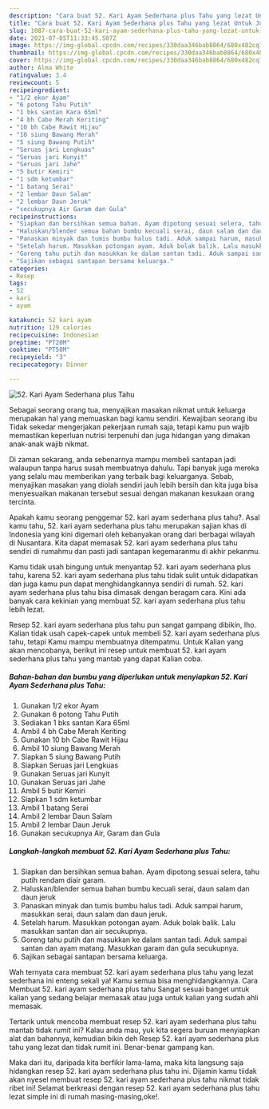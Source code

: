 ```yaml
---
description: "Cara buat 52. Kari Ayam Sederhana plus Tahu yang lezat Untuk Jualan"
title: "Cara buat 52. Kari Ayam Sederhana plus Tahu yang lezat Untuk Jualan"
slug: 1087-cara-buat-52-kari-ayam-sederhana-plus-tahu-yang-lezat-untuk-jualan
date: 2021-07-05T11:33:45.507Z
image: https://img-global.cpcdn.com/recipes/330daa346bab8864/680x482cq70/52-kari-ayam-sederhana-plus-tahu-foto-resep-utama.jpg
thumbnail: https://img-global.cpcdn.com/recipes/330daa346bab8864/680x482cq70/52-kari-ayam-sederhana-plus-tahu-foto-resep-utama.jpg
cover: https://img-global.cpcdn.com/recipes/330daa346bab8864/680x482cq70/52-kari-ayam-sederhana-plus-tahu-foto-resep-utama.jpg
author: Alma White
ratingvalue: 3.4
reviewcount: 5
recipeingredient:
- "1/2 ekor Ayam"
- "6 potong Tahu Putih"
- "1 bks santan Kara 65ml"
- "4 bh Cabe Merah Keriting"
- "10 bh Cabe Rawit Hijau"
- "10 siung Bawang Merah"
- "5 siung Bawang Putih"
- "Seruas jari Lengkuas"
- "Seruas jari Kunyit"
- "Seruas jari Jahe"
- "5 butir Kemiri"
- "1 sdm ketumbar"
- "1 batang Serai"
- "2 lembar Daun Salam"
- "2 lembar Daun Jeruk"
- "secukupnya Air Garam dan Gula"
recipeinstructions:
- "Siapkan dan bersihkan semua bahan. Ayam dipotong sesuai selera, tahu putih rendam diair garam."
- "Haluskan/blender semua bahan bumbu kecuali serai, daun salam dan daun jeruk"
- "Panaskan minyak dan tumis bumbu halus tadi. Aduk sampai harum, masukkan serai, daun salam dan daun jeruk."
- "Setelah harum. Masukkan potongan ayam. Aduk bolak balik. Lalu masukkan santan dan air secukupnya."
- "Goreng tahu putih dan masukkan ke dalam santan tadi. Aduk sampai santan dan ayam matang. Masukkan garam dan gula secukupnya."
- "Sajikan sebagai santapan bersama keluarga."
categories:
- Resep
tags:
- 52
- kari
- ayam

katakunci: 52 kari ayam 
nutrition: 129 calories
recipecuisine: Indonesian
preptime: "PT20M"
cooktime: "PT58M"
recipeyield: "3"
recipecategory: Dinner

---
```



![52. Kari Ayam Sederhana plus Tahu](https://img-global.cpcdn.com/recipes/330daa346bab8864/680x482cq70/52-kari-ayam-sederhana-plus-tahu-foto-resep-utama.jpg)

Sebagai seorang orang tua, menyajikan masakan nikmat untuk keluarga merupakan hal yang memuaskan bagi kamu sendiri. Kewajiban seorang ibu Tidak sekedar mengerjakan pekerjaan rumah saja, tetapi kamu pun wajib memastikan keperluan nutrisi terpenuhi dan juga hidangan yang dimakan anak-anak wajib nikmat.

Di zaman  sekarang, anda sebenarnya mampu membeli santapan jadi walaupun tanpa harus susah membuatnya dahulu. Tapi banyak juga mereka yang selalu mau memberikan yang terbaik bagi keluarganya. Sebab, menyajikan masakan yang diolah sendiri jauh lebih bersih dan kita juga bisa menyesuaikan makanan tersebut sesuai dengan makanan kesukaan orang tercinta. 



Apakah kamu seorang penggemar 52. kari ayam sederhana plus tahu?. Asal kamu tahu, 52. kari ayam sederhana plus tahu merupakan sajian khas di Indonesia yang kini digemari oleh kebanyakan orang dari berbagai wilayah di Nusantara. Kita dapat memasak 52. kari ayam sederhana plus tahu sendiri di rumahmu dan pasti jadi santapan kegemaranmu di akhir pekanmu.

Kamu tidak usah bingung untuk menyantap 52. kari ayam sederhana plus tahu, karena 52. kari ayam sederhana plus tahu tidak sulit untuk didapatkan dan juga kamu pun dapat menghidangkannya sendiri di rumah. 52. kari ayam sederhana plus tahu bisa dimasak dengan beragam cara. Kini ada banyak cara kekinian yang membuat 52. kari ayam sederhana plus tahu lebih lezat.

Resep 52. kari ayam sederhana plus tahu pun sangat gampang dibikin, lho. Kalian tidak usah capek-capek untuk membeli 52. kari ayam sederhana plus tahu, tetapi Kamu mampu membuatnya ditempatmu. Untuk Kalian yang akan mencobanya, berikut ini resep untuk membuat 52. kari ayam sederhana plus tahu yang mantab yang dapat Kalian coba.

<!--inarticleads1-->

##### Bahan-bahan dan bumbu yang diperlukan untuk menyiapkan 52. Kari Ayam Sederhana plus Tahu:

1. Gunakan 1/2 ekor Ayam
1. Gunakan 6 potong Tahu Putih
1. Sediakan 1 bks santan Kara 65ml
1. Ambil 4 bh Cabe Merah Keriting
1. Gunakan 10 bh Cabe Rawit Hijau
1. Ambil 10 siung Bawang Merah
1. Siapkan 5 siung Bawang Putih
1. Siapkan Seruas jari Lengkuas
1. Gunakan Seruas jari Kunyit
1. Gunakan Seruas jari Jahe
1. Ambil 5 butir Kemiri
1. Siapkan 1 sdm ketumbar
1. Ambil 1 batang Serai
1. Ambil 2 lembar Daun Salam
1. Ambil 2 lembar Daun Jeruk
1. Gunakan secukupnya Air, Garam dan Gula




<!--inarticleads2-->

##### Langkah-langkah membuat 52. Kari Ayam Sederhana plus Tahu:

1. Siapkan dan bersihkan semua bahan. Ayam dipotong sesuai selera, tahu putih rendam diair garam.
1. Haluskan/blender semua bahan bumbu kecuali serai, daun salam dan daun jeruk
1. Panaskan minyak dan tumis bumbu halus tadi. Aduk sampai harum, masukkan serai, daun salam dan daun jeruk.
1. Setelah harum. Masukkan potongan ayam. Aduk bolak balik. Lalu masukkan santan dan air secukupnya.
1. Goreng tahu putih dan masukkan ke dalam santan tadi. Aduk sampai santan dan ayam matang. Masukkan garam dan gula secukupnya.
1. Sajikan sebagai santapan bersama keluarga.




Wah ternyata cara membuat 52. kari ayam sederhana plus tahu yang lezat sederhana ini enteng sekali ya! Kamu semua bisa menghidangkannya. Cara Membuat 52. kari ayam sederhana plus tahu Sangat sesuai banget untuk kalian yang sedang belajar memasak atau juga untuk kalian yang sudah ahli memasak.

Tertarik untuk mencoba membuat resep 52. kari ayam sederhana plus tahu mantab tidak rumit ini? Kalau anda mau, yuk kita segera buruan menyiapkan alat dan bahannya, kemudian bikin deh Resep 52. kari ayam sederhana plus tahu yang lezat dan tidak rumit ini. Benar-benar gampang kan. 

Maka dari itu, daripada kita berfikir lama-lama, maka kita langsung saja hidangkan resep 52. kari ayam sederhana plus tahu ini. Dijamin kamu tiidak akan nyesel membuat resep 52. kari ayam sederhana plus tahu nikmat tidak ribet ini! Selamat berkreasi dengan resep 52. kari ayam sederhana plus tahu lezat simple ini di rumah masing-masing,oke!.

